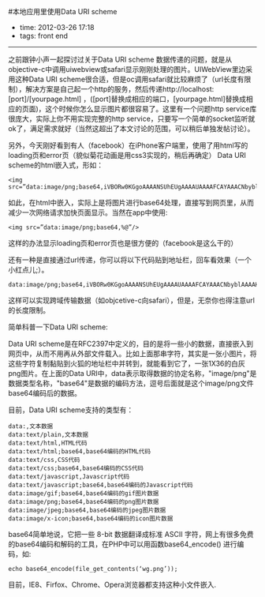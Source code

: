 #本地应用里使用Data URI scheme
 
- time: 2012-03-26 17:18
- tags: front end

---
之前跟钟小声一起探讨过关于Data URI scheme 数据传递的问题，就是从objective-c中调用uiwebview或safari显示刚刚处理的图片。UIWebView里边采用这种Data URI scheme很合适，但是oc调用safari就比较麻烦了（url长度有限制），解决方案是自己起一个http的服务，然后传递http://localhost:[port]/[yourpage.html] ，([port]替换成相应的端口，[yourpage.html]替换成相应的页面)，这个时候你怎么显示图片都很容易了。这里有一个问题http service库很庞大，实际上你不用实现完整的http service，只要写一个简单的socket监听就ok了，满足需求就好（当然这超出了本文讨论的范围，可以稍后单独发帖讨论）。

另外，今天刚好看到有人（facebook）在iPhone客户端里，使用了用html写的loading页和error页（貌似菊花动画是用css3实现的，稍后再确定）
Data URI scheme的html嵌入式，形如：

	<img src=”data:image/png;base64,iVBORw0KGgoAAAANSUhEUgAAAAUAAAAFCAYAAACNbyblAAAAHElEQVQI12P4//8/w38GIAXDIBKE0DHxgljNBAAO9TXL0Y4OHwAAAABJRU5ErkJggg==”/>

如此，在html中嵌入，实际上是将图片进行base64处理，直接写到网页里，从而减少一次网络请求加快页面显示。当然在app中使用:

	<img src=”data:image/png;base64,%@”/>

这样的办法显示loading页和error页也是很方便的（facebook是这么干的）

还有一种是直接通过url传递，你可以将以下代码贴到地址栏，回车看效果（一个小红点儿;）。

	data:image/png;base64,iVBORw0KGgoAAAANSUhEUgAAAAUAAAAFCAYAAACNbyblAAAAHElEQVQI12P4//8/w38GIAXDIBKE0DHxgljNBAAO9TXL0Y4OHwAAAABJRU5ErkJggg==

这样可以实现跨域传输数据（如objcetive-c向safari），但是，无奈你也得注意url的长度限制。

简单科普一下Data URI scheme:

Data URI scheme是在RFC2397中定义的，目的是将一些小的数据，直接嵌入到网页中，从而不用再从外部文件载入。比如上面那串字符，其实是一张小图片，将这些字符复制黏贴到火狐的地址栏中并转到，就能看到它了，一张1X36的白灰png图片。在上面的Data URI中，data表示取得数据的协定名称，"image/png"是数据类型名称，"base64"是数据的编码方法，逗号后面就是这个image/png文件base64编码后的数据。

目前，Data URI scheme支持的类型有：

	data:,文本数据
	data:text/plain,文本数据
	data:text/html,HTML代码
	data:text/html;base64,base64编码的HTML代码
	data:text/css,CSS代码
	data:text/css;base64,base64编码的CSS代码
	data:text/javascript,Javascript代码
	data:text/javascript;base64,base64编码的Javascript代码
	data:image/gif;base64,base64编码的gif图片数据
	data:image/png;base64,base64编码的png图片数据
	data:image/jpeg;base64,base64编码的jpeg图片数据
	data:image/x-icon;base64,base64编码的icon图片数据

base64简单地说，它把一些 8-bit 数据翻译成标准 ASCII 字符，网上有很多免费的base64编码和解码的工具，在PHP中可以用函数base64_encode() 进行编码，如:

	echo base64_encode(file_get_contents(‘wg.png’));
	
目前，IE8、Firfox、Chrome、Opera浏览器都支持这种小文件嵌入.